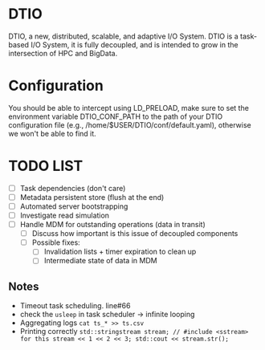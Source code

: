 # DTIO

DTIO, a new, distributed, scalable, and adaptive I/O System.
DTIO is a task-based I/O System, it is fully decoupled,
and is intended to grow in the intersection of HPC and BigData.

# Configuration

You should be able to intercept using LD_PRELOAD, make sure to set the
environment variable DTIO\_CONF\_PATH to the path of your DTIO
configuration file (e.g., /home/$USER/DTIO/conf/default.yaml),
otherwise we won't be able to find it.

# TODO LIST

- [ ] Task dependencies (don't care)
- [ ] Metadata persistent store (flush at the end)
- [ ] Automated server bootstrapping
- [ ] Investigate read simulation
- [ ] Handle MDM for outstanding operations (data in transit)
    - [ ] Discuss how important is this issue of decoupled components
    - [ ] Possible fixes:
        - [ ] Invalidation lists + timer expiration to clean up
        - [ ] Intermediate state of data in MDM

## Notes

*   Timeout task scheduling. line#66
*   check the `usleep` in task scheduler → infinite looping
*   Aggregating logs
    `cat ts_* >> ts.csv`
*   Printing correctly
    `std::stringstream stream; // #include <sstream> for this
    stream << 1 << 2 << 3;
    std::cout << stream.str();`
